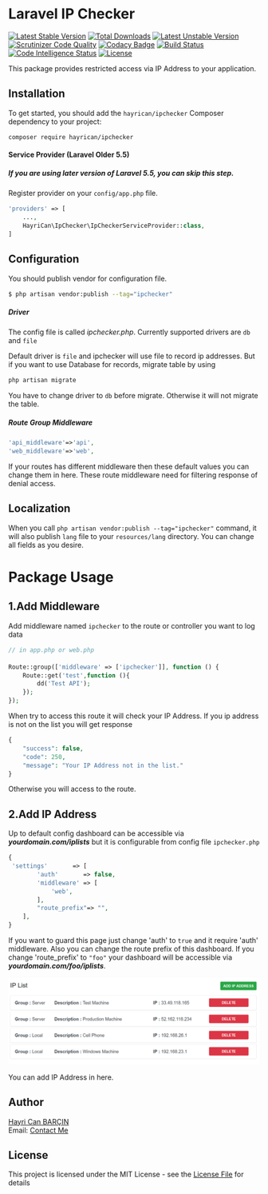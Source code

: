 # Laravel IP Checker
[![Latest Stable Version](https://poser.pugx.org/hayrican/ipchecker/version)](https://packagist.org/packages/hayrican/ipchecker)
[![Total Downloads](https://poser.pugx.org/hayrican/ipchecker/downloads)](https://packagist.org/packages/hayrican/ipchecker)
[![Latest Unstable Version](https://poser.pugx.org/hayrican/ipchecker/v/unstable)](//packagist.org/packages/hayrican/ipchecker)
[![Scrutinizer Code Quality](https://scrutinizer-ci.com/g/HayriCan/laravel-ip-checker/badges/quality-score.png?b=master)](https://scrutinizer-ci.com/g/HayriCan/laravel-ip-checker/?branch=master)
[![Codacy Badge](https://api.codacy.com/project/badge/Grade/1d1eae86dc6549728e6ce5b7f0660f49)](https://www.codacy.com/manual/HayriCan/laravel-ip-checker?utm_source=github.com&amp;utm_medium=referral&amp;utm_content=HayriCan/laravel-ip-checker&amp;utm_campaign=Badge_Grade)
[![Build Status](https://scrutinizer-ci.com/g/HayriCan/laravel-ip-checker/badges/build.png?b=master)](https://scrutinizer-ci.com/g/HayriCan/laravel-ip-checker/build-status/master)
[![Code Intelligence Status](https://scrutinizer-ci.com/g/HayriCan/laravel-ip-checker/badges/code-intelligence.svg?b=master)](https://scrutinizer-ci.com/code-intelligence)
[![License](https://poser.pugx.org/hayrican/ipchecker/license)](https://packagist.org/packages/hayrican/ipchecker)

This package provides restricted access via IP Address to your application.

## Installation
To get started, you should add the `hayrican/ipchecker` Composer dependency to your project:
```
composer require hayrican/ipchecker
```

#### Service Provider (Laravel Older 5.5)

##### If you are using later version of Laravel 5.5, you can skip this step.

Register provider on your `config/app.php` file.
```php
'providers' => [
    ...,
    HayriCan\IpChecker\IpCheckerServiceProvider::class,
]
```

## Configuration
You should publish vendor for configuration file.
```bash
$ php artisan vendor:publish --tag="ipchecker"
```

##### Driver
The config file is called *ipchecker.php*. Currently supported drivers are `db` and `file`

Default driver is `file` and ipchecker will use file to record ip addresses. But if you want to use Database for records, migrate table by using

```bash
php artisan migrate
```
You have to change driver to `db` before migrate. Otherwise it will not migrate the table.

##### Route Group Middleware
```php
'api_middleware'=>'api',
'web_middleware'=>'web',
```
If your routes has different middleware then these default values you can change them in here.
These route middleware need for filtering response of denial access.

## Localization
When you call ``php artisan vendor:publish --tag="ipchecker"`` command, it will also publish `lang` file to your `resources/lang` directory. You can change all fields as you desire.


# Package Usage
## 1.Add Middleware
Add middleware named `ipchecker` to the route or controller you want to log data

```php
// in app.php or web.php

Route::group(['middleware' => ['ipchecker']], function () {
    Route::get('test',function (){
        dd('Test API');
    });
});
```
When try to access this route it will check your IP Address. If you ip address is not on the list you will get response
```php
{
    "success": false,
    "code": 250,
    "message": "Your IP Address not in the list."
}
``` 
Otherwise you will access to the route.

## 2.Add IP Address

Up to default config dashboard can be accessible via ***yourdomain.com/iplists*** but it is configurable from config file `ipchecker.php`

```php
{
 'settings'       => [
        'auth'       => false,
        'middleware' => [
            'web',
        ],
        "route_prefix"=> "",
    ],
}
``` 

If you want to guard this page just change 'auth' to `true` and it require 'auth' middleware. 
Also you can change the route prefix of this dashboard. If you change  'route_prefix' to `"foo"` your dashboard will be accessible via ***yourdomain.com/foo/iplists***.
 


![Screencast1](doc/iplist.PNG)

You can add IP Address in here.

## Author

[Hayri Can BARÇIN]  
Email: [Contact Me]

## License

This project is licensed under the MIT License - see the [License File](LICENSE) for details



[//]: # (These are reference links used in the body of this note and get stripped out when the markdown processor does its job. There is no need to format nicely because it shouldn't be seen. Thanks SO - http://stackoverflow.com/questions/4823468/store-comments-in-markdown-syntax)
   [Hayri Can BARÇIN]: <https://www.linkedin.com/in/hayricanbarcin/>
   [Contact Me]: <mailto:hayricanbarcin@gmail.com>
